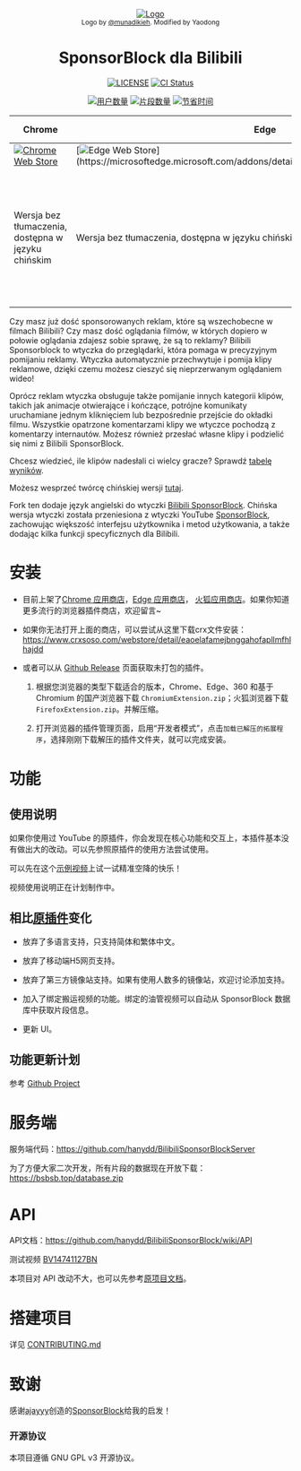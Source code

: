 <p align="center">
  <a href="https://www.bsbsb.top"><img src="public/icons/LogoSponsorBlocker256px.png" alt="Logo"></img></a>

  <br/>
  <sub>Logo by <a href="https://github.com/munadikieh">@munadikieh</a>. Modified by Yaodong</sub>
</p>

<h1 align="center">SponsorBlock dla Bilibili</h1>

<div align="center">

[![LICENSE](https://img.shields.io/github/license/hanydd/BilibiliSponsorBlock)](LICENSE)
[![CI Status](https://img.shields.io/github/actions/workflow/status/hanydd/BilibiliSponsorBlock/ci.yml)](https://github.com/hanydd/BilibiliSponsorBlock/actions/workflows/ci.yml)

[![用户数量](https://img.shields.io/badge/dynamic/json?url=http%3A%2F%2F47.103.74.95%2Fapi%2FgetTotalStats&query=activeUsers&suffix=人&label=用户&color=green&cacheSeconds=3600)](https://www.bsbsb.top/stats/)
[![片段数量](https://img.shields.io/badge/dynamic/json?url=http%3A%2F%2F47.103.74.95%2Fapi%2FgetTotalStats&query=totalSubmissions&label=共提交了&suffix=个片段&color=red&cacheSeconds=3600)](https://www.bsbsb.top/stats/)
[![节省时间](https://img.shields.io/badge/dynamic/json?url=http%3A%2F%2F47.103.74.95%2Fapi%2FgetTotalStats&query=minutesSaved&suffix=%E5%88%86%E9%92%9F&label=%E5%85%B1%E8%8A%82%E7%9C%81&color=orange&cacheSeconds=3600)](https://www.bsbsb.top/stats/)


| Chrome | Edge | FireFox | Zainstaluj z pliku | Grupa dyskusyjna | 
|----------|----------|----------|----------|----------|
| [![Chrome Web Store](https://img.shields.io/chrome-web-store/v/eaoelafamejbnggahofapllmfhlhajdd?label=Chrome插件商店)](https://chrome.google.com/webstore/detail/eaoelafamejbnggahofapllmfhlhajdd) | [![Edge Web Store](https://img.shields.io/badge/dynamic/json?url=[https://chromewebstore.google.com/detail/%E5%B0%8F%E7%94%B5%E8%A7%86%E7%A9%BA%E9%99%8D%E5%8A%A9%E6%89%8B/eaoelafamejbnggahofapllmfhlhajdd?pli=1](https://chromewebstore.google.com/detail/%E5%B0%8F%E7%94%B5%E8%A7%86%E7%A9%BA%E9%99%8D%E5%8A%A9%E6%89%8B/eaoelafamejbnggahofapllmfhlhajdd?pli=1))](https://microsoftedge.microsoft.com/addons/detail/khkeolgobhdoloioehjgfpobjnmagfha) | [![Firefox](https://img.shields.io/amo/v/bilisponsorblock?label=Mozilla插件商店)](https://addons.mozilla.org/zh-TW/firefox/addon/bilisponsorblock/) | [![Wydania na Githubie](https://github.com/Julmik647/BilibiliSponsorBlock-translated/releases)](https://github.com/Julmik647/BilibiliSponsorBlock-translated/releases) | [![Group](https://img.shields.io/badge/Telegram-2CA5E0?style=flat-squeare&logo=telegram&logoColor=white)](https://t.me/bsbsb_top) [![QQ](https://img.shields.io/badge/371384235-EB1923?logo=tencent-qq&logoColor=white)](http://qm.qq.com/cgi-bin/qm/qr?_wv=1027&k=Zp6HSzPkZy0xIU75Ljtc80CxY8PoyZ4Z&authKey=WlINewkGvx8rQhpBxYVj%2B9xMKgqAaVixxfgRgBgSXMdwmmst7BeWk7XflpvZrhOb&noverify=0&group_code=371384235) |
Wersja bez tłumaczenia, dostępna w języku chińskim | Wersja bez tłumaczenia, dostępna w języku chińskim | Wersja bez tłumaczenia, dostępna w języku chińskim | Wersja z tłumaczeniem na język angielski, dostępna na Chrome i Edge z poradnikiem pobierania i na Firefox bez poradnika | Grupa należy do twórcy wtyczki Bilibili SponsorBlock w języku chińskim, nie do twórcy tego tłumaczenia

</div>


Czy masz już dość sponsorowanych reklam, które są wszechobecne w filmach Bilibili? Czy masz dość oglądania filmów, w których dopiero w połowie oglądania zdajesz sobie sprawę, że są to reklamy? Bilibili Sponsorblock to wtyczka do przeglądarki, która pomaga w precyzyjnym pomijaniu reklamy. Wtyczka automatycznie przechwytuje i pomija klipy reklamowe, dzięki czemu możesz cieszyć się nieprzerwanym oglądaniem wideo!

Oprócz reklam wtyczka obsługuje także pomijanie innych kategorii klipów, takich jak animacje otwierające i kończące, potrójne komunikaty uruchamiane jednym kliknięciem lub bezpośrednie przejście do okładki filmu. Wszystkie opatrzone komentarzami klipy we wtyczce pochodzą z komentarzy internautów. Możesz również przesłać własne klipy i podzielić się nimi z Bilibili SponsorBlock.

Chcesz wiedzieć, ile klipów nadesłali ci wielcy gracze? Sprawdź [tabelę wyników](https://www.bsbsb.top/stats/).

Możesz wesprzeć twórcę chińskiej wersji [tutaj](https://www.bsbsb.top/donate/).

Fork ten dodaje język angielski do wtyczki [Bilibili SponsorBlock](https://github.com/hanydd/BilibiliSponsorBlock).
Chińska wersja wtyczki została przeniesiona z wtyczki YouTube [SponsorBlock](https://github.com/ajayyy/SponsorBlock), zachowując większość interfejsu użytkownika i metod użytkowania, a także dodając kilka funkcji specyficznych dla Bilibili.

# 安装

- 目前上架了[Chrome 应用商店](https://chromewebstore.google.com/detail/eaoelafamejbnggahofapllmfhlhajdd)，[Edge 应用商店](https://microsoftedge.microsoft.com/addons/detail/khkeolgobhdoloioehjgfpobjnmagfha)， [火狐应用商店](https://addons.mozilla.org/en-US/firefox/addon/bilisponsorblock/)。如果你知道更多流行的浏览器插件商店，欢迎留言~

- 如果你无法打开上面的商店，可以尝试从这里下载crx文件安装：https://www.crxsoso.com/webstore/detail/eaoelafamejbnggahofapllmfhlhajdd

- 或者可以从 [Github Release](https://github.com/hanydd/BilibiliSponsorBlock/releases/latest) 页面获取未打包的插件。

    1. 根据您浏览器的类型下载适合的版本，Chrome、Edge、360 和基于 Chromium 的国产浏览器下载 `ChromiumExtension.zip`；火狐浏览器下载`FirefoxExtension.zip`。并解压缩。

    1. 打开浏览器的插件管理页面，启用“开发者模式”，点击`加载已解压的拓展程序`，选择刚刚下载解压的插件文件夹，就可以完成安装。

# 功能

## 使用说明

如果你使用过 YouTube 的原插件，你会发现在核心功能和交互上，本插件基本没有做出大的改动。可以先参照原插件的使用方法尝试使用。

可以先在这个[示例视频](https://www.bilibili.com/video/BV1bY4y1v7Mb/)上试一试精准空降的快乐！

视频使用说明正在计划制作中。

## 相比[原插件](https://github.com/ajayyy/SponsorBlock)变化

- 放弃了多语言支持，只支持简体和繁体中文。

- 放弃了移动端H5网页支持。

- 放弃了第三方镜像站支持。如果有使用人数多的镜像站，欢迎讨论添加支持。

- 加入了绑定搬运视频的功能。绑定的油管视频可以自动从 SponsorBlock 数据库中获取片段信息。

- 更新 UI。

## 功能更新计划

参考 [Github Project](https://github.com/users/hanydd/projects/2/)

# 服务端

服务端代码：https://github.com/hanydd/BilibiliSponsorBlockServer

为了方便大家二次开发，所有片段的数据现在开放下载：https://bsbsb.top/database.zip

# API

API文档：https://github.com/hanydd/BilibiliSponsorBlock/wiki/API

测试视频 [BV14741127BN](https://www.bilibili.com/video/BV14741127BN)

本项目对 API 改动不大，也可以先参考[原项目文档](https://wiki.sponsor.ajay.app/w/API_Docs)。

# 搭建项目

详见 [CONTRIBUTING.md](CONTRIBUTING.md)

# 致谢

感谢[ajayyy](https://github.com/ajayyy)创造的[SponsorBlock](https://github.com/ajayyy/SponsorBlock)给我的启发！

### 开源协议

本项目遵循 GNU GPL v3 开源协议。
